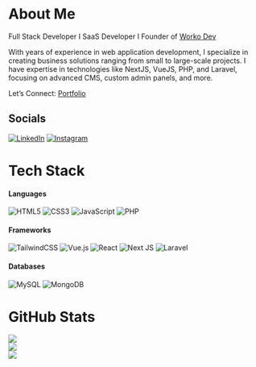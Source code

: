 # About Me
Full Stack Developer I SaaS Developer I Founder of [Worko Dev](https://www.worko.dev/)

With years of experience in web application development, I specialize in creating business solutions ranging from small to large-scale projects. I have expertise in technologies like NextJS, VueJS, PHP, and Laravel, focusing on advanced CMS, custom admin panels, and more. 

Let’s Connect: [Portfolio](https://www.zubairmahboob.com/)

## Socials
[![LinkedIn](https://img.shields.io/badge/LinkedIn-%230077B5.svg?logo=linkedin&logoColor=white)](https://linkedin.com/in/zubairmahboob) [![Instagram](https://img.shields.io/badge/Instagram-%23E4405F.svg?logo=Instagram&logoColor=white)](https://instagram.com/codewzubair)

# Tech Stack
#### Languages
![HTML5](https://img.shields.io/badge/html5-%23E34F26.svg?style=for-the-badge&logo=html5&logoColor=white) 
![CSS3](https://img.shields.io/badge/css3-%231572B6.svg?style=for-the-badge&logo=css3&logoColor=white) 
![JavaScript](https://img.shields.io/badge/javascript-%23323330.svg?style=for-the-badge&logo=javascript&logoColor=%23F7DF1E)
![PHP](https://img.shields.io/badge/php-%23777BB4.svg?style=for-the-badge&logo=php&logoColor=white) 

#### Frameworks
![TailwindCSS](https://img.shields.io/badge/tailwindcss-%2338B2AC.svg?style=for-the-badge&logo=tailwind-css&logoColor=white) 
![Vue.js](https://img.shields.io/badge/vue.js-%2335495e.svg?style=for-the-badge&logo=vuedotjs&logoColor=%234FC08D)
![React](https://img.shields.io/badge/react-%2320232a.svg?style=for-the-badge&logo=react&logoColor=%2361DAFB)
![Next JS](https://img.shields.io/badge/Next-black?style=for-the-badge&logo=next.js&logoColor=white) 
![Laravel](https://img.shields.io/badge/laravel-%23FF2D20.svg?style=for-the-badge&logo=laravel&logoColor=white) 

#### Databases
![MySQL](https://img.shields.io/badge/mysql-4479A1.svg?style=for-the-badge&logo=mysql&logoColor=white) 
![MongoDB](https://img.shields.io/badge/MongoDB-%234ea94b.svg?style=for-the-badge&logo=mongodb&logoColor=white) 

# GitHub Stats
![](https://github-readme-stats.vercel.app/api?username=zubairniazi&theme=dark&hide_border=false&include_all_commits=false&count_private=false)<br/>
![](https://nirzak-streak-stats.vercel.app/?user=zubairniazi&theme=dark&hide_border=false)<br/>
![](https://github-readme-stats.vercel.app/api/top-langs/?username=zubairniazi&theme=dark&hide_border=false&include_all_commits=false&count_private=false&layout=compact)

<!-- Proudly created with GPRM ( https://gprm.itsvg.in ) -->

